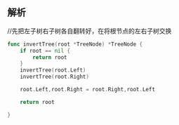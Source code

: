 ## 解析
//先把左子树右子树各自翻转好，在将根节点的左右子树交换
```go
func invertTree(root *TreeNode) *TreeNode {
    if root == nil {
        return root
    }
    invertTree(root.Left)
    invertTree(root.Right)

    root.Left,root.Right = root.Right,root.Left

    return root

}

```